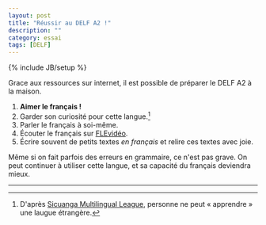 ```yaml
---
layout: post
title: "Réussir au DELF A2 !"
description: ""
category: essai
tags: [DELF]
---
```

{% include JB/setup %}

Grace aux ressources sur internet, il est possible de préparer le DELF
A2 à la maison.

1. **Aimer le français !**
2. Garder son curiosité pour cette langue.[^multi]
3. Parler le français à soi-même.
4. Écouter le français sur [FLEvidéo].
5. Écrire souvent de petits textes *en français* et relire ces textes
   avec joie.

Même si on fait parfois des erreurs en grammaire, ce n'est pas grave.
On peut continuer à utiliser cette langue, et sa capacité du français
deviendra mieux.

---
[^multi]:
    D'après [Sicuanga Multilingual League][multi], personne ne peut
    « apprendre » une laugue étrangère.

[multi]: http://polyglot.tw/multilingual/index.php?page=index
[FLEvidéo]: http://www.flevideo.com/
